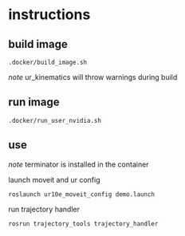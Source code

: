 # instructions

## build image

```shell
.docker/build_image.sh
```

_note_ ur_kinematics will throw warnings during build

## run image

```shell
.docker/run_user_nvidia.sh
```

## use

_note_ terminator is installed in the container

launch moveit and ur config

```shell
roslaunch ur10e_moveit_config demo.launch
```

run trajectory handler

```shell
rosrun trajectory_tools trajectory_handler
```
